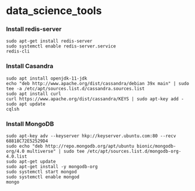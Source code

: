 # data_science_tools

### Install redis-server

```shell
sudo apt-get install redis-server
sudo systemctl enable redis-server.service
redis-cli

```

### Install Casandra

```shell
sudo apt install openjdk-11-jdk
echo "deb http://www.apache.org/dist/cassandra/debian 39x main" | sudo tee -a /etc/apt/sources.list.d/cassandra.sources.list
sudo apt install curl
curl https://www.apache.org/dist/cassandra/KEYS | sudo apt-key add -
sudo apt update
cqlsh
```

### Install MongoDB

```shell
sudo apt-key adv --keyserver hkp://keyserver.ubuntu.com:80 --recv 68818C72E52529D4
sudo echo "deb http://repo.mongodb.org/apt/ubuntu bionic/mongodb-org/4.0 multiverse" | sudo tee /etc/apt/sources.list.d/mongodb-org-4.0.list
sudo apt-get update
sudo apt-get install -y mongodb-org
sudo systemctl start mongod
sudo systemctl enable mongod
mongo
```